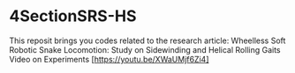 # 4SectionSRS-HS
This reposit brings you codes related to the research article:  Wheelless Soft Robotic Snake Locomotion: Study on Sidewinding and
Helical Rolling Gaits
Video on Experiments
[https://youtu.be/XWaUMjf6Zi4]
